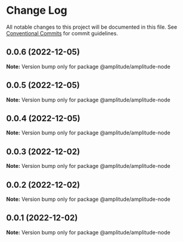 # Change Log

All notable changes to this project will be documented in this file.
See [Conventional Commits](https://conventionalcommits.org) for commit guidelines.

## 0.0.6 (2022-12-05)

**Note:** Version bump only for package @amplitude/amplitude-node





## 0.0.5 (2022-12-05)

**Note:** Version bump only for package @amplitude/amplitude-node





## 0.0.4 (2022-12-05)

**Note:** Version bump only for package @amplitude/amplitude-node





## 0.0.3 (2022-12-02)

**Note:** Version bump only for package @amplitude/amplitude-node





## 0.0.2 (2022-12-02)

**Note:** Version bump only for package @amplitude/amplitude-node





## 0.0.1 (2022-12-02)

**Note:** Version bump only for package @amplitude/amplitude-node
